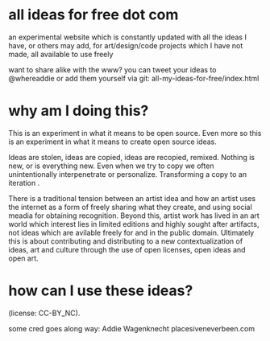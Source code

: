 all ideas for free dot com
=====================

an experimental website which is constantly updated with all the ideas
I have, or others may add, for art/design/code projects which I have not made, 
all available to use freely

want to share alike with the www? you can tweet your ideas to @whereaddie
or add them yourself via git: all-my-ideas-for-free/index.html


why am I doing this? 
=====================
This is an experiment in what it means to be open source. Even more
so this is an experiment in what it means to create open
source ideas.

Ideas are stolen, ideas are copied, ideas are recopied, remixed. 
Nothing is new, or is everything new. Even when we try to copy we
often unintentionally interpenetrate or personalize. 
Transforming a copy to an iteration .

There is a traditional tension between an artist idea and how an 
artist uses the internet as a form of freely sharing what they 
create, and using social meadia for obtaining recognition. 
Beyond this, artist work has lived in an art world which 
interest lies in limited editions and highly sought after 
artifacts, not ideas which are avilable freely for and in 
the public domain. Ultimately this is about contributing and
distributing to a new contextualization of ideas, art and 
culture through the use of open licenses, open ideas and open art. 


how can I use these ideas?
=====================
 (license: CC-BY_NC).
 
 some cred goes along way:
 Addie Wagenknecht
 placesiveneverbeen.com

